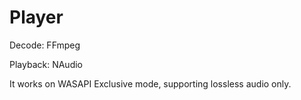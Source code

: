 # Player
Decode: FFmpeg

Playback: NAudio

It works on WASAPI Exclusive mode, supporting lossless audio only.